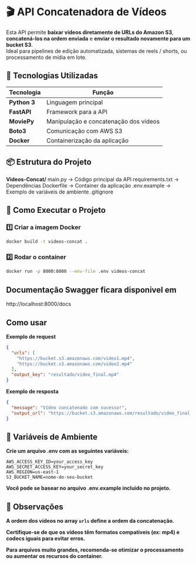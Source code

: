 # 🎬 API Concatenadora de Vídeos

Esta API permite **baixar vídeos diretamente de URLs do Amazon S3**, **concatená-los na ordem enviada** e **enviar o resultado novamente para um bucket S3**.  
Ideal para pipelines de edição automatizada, sistemas de reels / shorts, ou processamento de mídia em lote.

## 🚀 Tecnologias Utilizadas

| Tecnologia | Função |
|-----------|--------|
| **Python 3** | Linguagem principal |
| **FastAPI** | Framework para a API |
| **MoviePy** | Manipulação e concatenação dos vídeos |
| **Boto3** | Comunicação com AWS S3 |
| **Docker** | Containerização da aplicação |

## 📦 Estrutura do Projeto

**Videos-Concat/**
main.py -> Código principal da API
requirements.txt -> Dependências
Dockerfile -> Container da aplicação
.env.example -> Exemplo de variáveis de ambiente
.gitignore

## 🏃 Como Executar o Projeto

### 1️⃣ Criar a imagem Docker

```bash
docker build -t videos-concat .
````
### 2️⃣ Rodar o container
```bash
docker run -p 8000:8000 --env-file .env videos-concat
```

## Documentação Swagger ficara disponivel em
http://localhost:8000/docs

## Como usar

**Exemplo de request**
```json
{
  "urls": [
    "https://bucket.s3.amazonaws.com/video1.mp4",
    "https://bucket.s3.amazonaws.com/video2.mp4"
  ],
  "output_key": "resultado/video_final.mp4"
}
```

**Exemplo de resposta**
```json
{
  "message": "Vídeo concatenado com sucesso!",
  "output_url": "https://bucket.s3.amazonaws.com/resultado/video_final.mp4"
}
```

## 🔧 Variáveis de Ambiente

**Crie um arquivo .env com as seguintes variáveis:**
```env
AWS_ACCESS_KEY_ID=your_access_key
AWS_SECRET_ACCESS_KEY=your_secret_key
AWS_REGION=us-east-1 
S3_BUCKET_NAME=nome-do-seu-bucket
```

**Você pode se basear no arquivo .env.example incluído no projeto.**

## 📝 Observações

**A ordem dos vídeos no array `urls` define a ordem da concatenação.**

**Certifique-se de que os vídeos têm formatos compatíveis (ex: mp4) e codecs iguais para evitar erros.**

**Para arquivos muito grandes, recomenda-se otimizar o processamento ou aumentar os recursos do container.**
